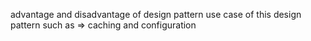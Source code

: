 advantage and disadvantage of design pattern
use case of this design pattern such as => caching and configuration
